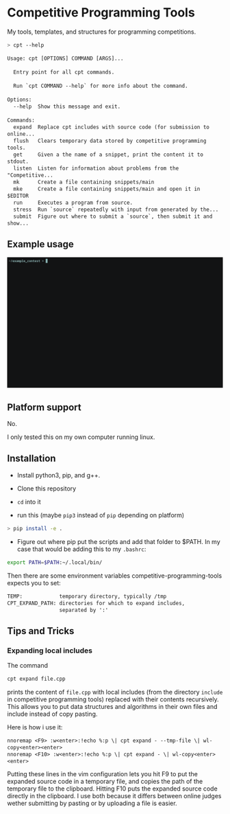 # Competitive Programming Tools
My tools, templates, and structures for programming competitions.

```bash
> cpt --help
```
```
Usage: cpt [OPTIONS] COMMAND [ARGS]...

  Entry point for all cpt commands.

  Run `cpt COMMAND --help` for more info about the command.

Options:
  --help  Show this message and exit.

Commands:
  expand  Replace cpt includes with source code (for submission to online...
  flush   Clears temporary data stored by competitive programming tools.
  get     Given a the name of a snippet, print the content it to stdout.
  listen  Listen for information about problems from the "Competitive...
  mk      Create a file containing snippets/main
  mke     Create a file containing snippets/main and open it in $EDITOR
  run     Executes a program from source.
  stress  Run `source` repeatedly with input from generated by the...
  submit  Figure out where to submit a `source`, then submit it and show...
```

## Example usage
![example-usage](./doc/example_usage.gif)

## Platform support
No.

I only tested this on my own computer running linux.

## Installation

- Install python3, pip, and g++.
- Clone this repository
- `cd` into it

- run this (maybe `pip3` instead of `pip` depending on platform)
```bash
> pip install -e .
```
- Figure out where pip put the scripts and add that folder to $PATH.
In my case that would be adding this to my `.bashrc`:
```bash
export PATH=$PATH:~/.local/bin/
```

Then there are some environment variables
competitive-programming-tools expects you to set:
```
TEMP:            temporary directory, typically /tmp
CPT_EXPAND_PATH: directories for which to expand includes,
                 separated by ':'
```

## Tips and Tricks

### Expanding local includes

The command
```bash
cpt expand file.cpp
```
prints the content of `file.cpp` with local includes
(from the directory `include` in competitive programming tools)
replaced with their contents recursively.
This allows you to put data structures and algorithms in their
own files and include instead of copy pasting.

Here is how i use it:
```vim
nnoremap <F9> :w<enter>:!echo %:p \| cpt expand - --tmp-file \| wl-copy<enter><enter>
nnoremap <F10> :w<enter>:!echo %:p \| cpt expand - \| wl-copy<enter><enter>
```
Putting these lines in the vim configuration lets you
hit F9 to put the expanded source code in a temporary file,
and copies the path of the temporary file to the clipboard.
Hitting F10 puts the expanded source code directly in the clipboard.
I use both because it differs between online judges wether
submitting by pasting or by uploading a file is easier.
